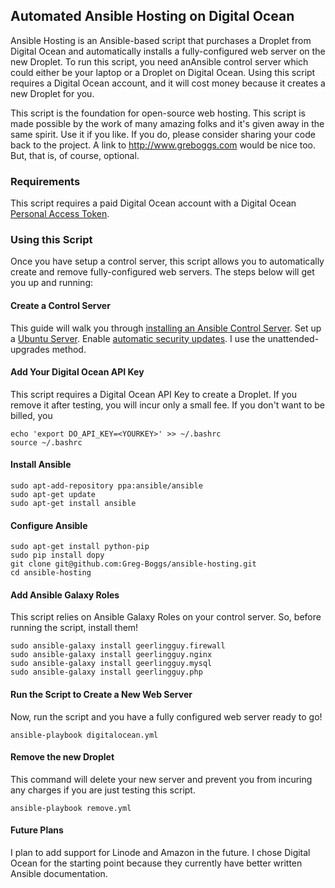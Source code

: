 ## Automated Ansible Hosting on Digital Ocean

Ansible Hosting is an Ansible-based script that purchases a Droplet from Digital Ocean and automatically installs a fully-configured
web server on the new Droplet. To run this script, you need anAnsible control server which could either be your laptop or
a Droplet on Digital Ocean. Using this script requires a Digital Ocean account, and it will cost money because it creates a 
new Droplet for you.

This script is the foundation for open-source web hosting. This script is made possible by the work of many
amazing folks and it's given away in the same spirit. Use it if you like. If you do, please consider sharing
your code back to the project. A link to http://www.greboggs.com would be nice too. But, that is, of course, optional.

### Requirements

This script requires a paid Digital Ocean account with a Digital Ocean [Personal Access Token](https://www.digitalocean.com/community/tutorials/how-to-use-the-digitalocean-api-v2).

### Using this Script

Once you have setup a control server, this script allows you to automatically create and remove fully-configured web servers.
The steps below will get you up and running: 

#### Create a Control Server

This guide will walk you through [installing an Ansible Control Server](https://www.digitalocean.com/community/tutorials/how-to-use-the-digitalocean-api-v2-with-ansible-2-0-on-ubuntu-16-04). Set up a 
[Ubuntu Server](https://www.digitalocean.com/community/tutorials/initial-server-setup-with-ubuntu-16-04).
Enable [automatic security updates](https://help.ubuntu.com/community/AutomaticSecurityUpdates). I use the unattended-upgrades 
 method.
 
#### Add Your Digital Ocean API Key

This script requires a Digital Ocean API Key to create a Droplet. If you remove it after testing, you will incur only a
small fee. If you don't want to be billed, you 

    echo 'export DO_API_KEY=<YOURKEY>' >> ~/.bashrc
    source ~/.bashrc
    
#### Install Ansible

    sudo apt-add-repository ppa:ansible/ansible
    sudo apt-get update
    sudo apt-get install ansible

#### Configure Ansible

    sudo apt-get install python-pip
    sudo pip install dopy
    git clone git@github.com:Greg-Boggs/ansible-hosting.git
    cd ansible-hosting
    
#### Add Ansible Galaxy Roles

This script relies on Ansible Galaxy Roles on your control server. So, before running the script, install them!

    sudo ansible-galaxy install geerlingguy.firewall
    sudo ansible-galaxy install geerlingguy.nginx
    sudo ansible-galaxy install geerlingguy.mysql
    sudo ansible-galaxy install geerlingguy.php
    
#### Run the Script to Create a New Web Server

Now, run the script and you have a fully configured web server ready to go!

    ansible-playbook digitalocean.yml

#### Remove the new Droplet

This command will delete your new server and prevent you from incuring any charges if you are just testing this script.

    ansible-playbook remove.yml

#### Future Plans

I plan to add support for Linode and Amazon in the future. I chose Digital Ocean for the starting point because they currently
have better written Ansible documentation. 